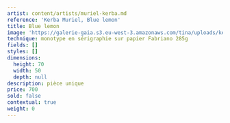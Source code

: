 ```yaml
---
artist: content/artists/muriel-kerba.md
reference: 'Kerba Muriel, Blue lemon'
title: Blue lemon
image: 'https://galerie-gaia.s3.eu-west-3.amazonaws.com/tina/uploads/kerba-muriel/MURIELKERBA_blue lemon_70x50.jpg'
technique: monotype en sérigraphie sur papier Fabriano 285g
fields: []
styles: []
dimensions:
  height: 70
  width: 50
  depth: null
description: pièce unique
price: 700
sold: false
contextual: true
weight: 0
---
```



